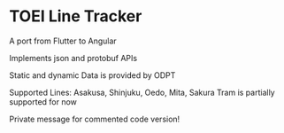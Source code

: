 # TOEI Line Tracker

A port from Flutter to Angular

Implements json and protobuf APIs

Static and dynamic Data is provided by ODPT

Supported Lines: Asakusa, Shinjuku, Oedo, Mita,
Sakura Tram is partially supported for now


Private message for commented code version!
